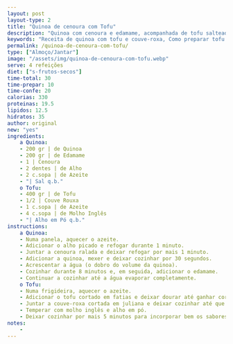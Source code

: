 ```yaml
---
layout: post
layout-type: 2
title: "Quinoa de cenoura com Tofu"
description: "Quinoa com cenoura e edamame, acompanhada de tofu salteado com couve-roxa."
keywords: "Receita de quinoa com tofu e couve-roxa, Como preparar tofu dourado com quinoa, Quinoa de cenoura com edamame para veganos, Refeição vegana saudável e rica em proteínas, Receita fácil de quinoa com vegetais e tofu, Prato vegano equilibrado com quinoa e tofu, Jantar nutritivo com quinoa e couve-roxa, Receita sem glúten com tofu e quinoa, Receita Vegana, Almoço Saudável"
permalink: /quinoa-de-cenoura-com-tofu/
type: ["Almoço/Jantar"]
image: "/assets/img/quinoa-de-cenoura-com-tofu.webp"
serve: 4 refeições
diet: ["s-frutos-secos"]
time-total: 30
time-prepar: 10
time-confe: 20
calorias: 330
proteinas: 19.5
lipidos: 12.5
hidratos: 35
author: original
new: "yes"
ingredients:
    a Quinoa:
    - 200 gr | de Quinoa
    - 200 gr | de Edamame
    - 1 | Cenoura
    - 2 dentes | de Alho
    - 2 c.sopa | de Azeite
    - "| Sal q.b."
    o Tofu:
    - 400 gr | de Tofu
    - 1/2 | Couve Rouxa
    - 1 c.sopa | de Azeite
    - 4 c.sopa | de Molho Inglês
    - "| Alho em Pó q.b."
instructions:
    a Quinoa:
    - Numa panela, aquecer o azeite.
    - Adicionar o alho picado e refogar durante 1 minuto.
    - Juntar a cenoura ralada e deixar refogar por mais 1 minuto.
    - Adicionar a quinoa, mexer e deixar cozinhar por 30 segundos.
    - Acrescentar a água (o dobro do volume da quinoa).
    - Cozinhar durante 8 minutos e, em seguida, adicionar o edamame.
    - Continuar a cozinhar até a água evaporar completamente.
    o Tofu:
    - Numa frigideira, aquecer o azeite.
    - Adicionar o tofu cortado em fatias e deixar dourar até ganhar cor.
    - Juntar a couve-roxa cortada em juliana e deixar cozinhar até que perca a água.
    - Temperar com molho inglês e alho em pó.
    - Deixar cozinhar por mais 5 minutos para incorporar bem os sabores. Está pronto a servir.
notes:
    - 
---
```


